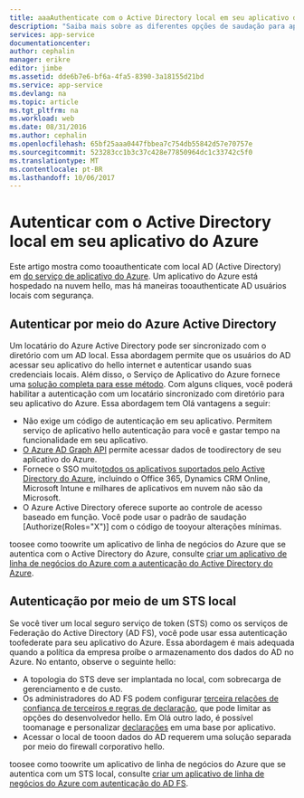 ```yaml
---
title: aaaAuthenticate com o Active Directory local em seu aplicativo do Azure | Microsoft Docs
description: "Saiba mais sobre as diferentes opções de saudação para aplicativos de linha de negócios no tooauthenticate do serviço de aplicativo do Azure com o Active Directory no local"
services: app-service
documentationcenter: 
author: cephalin
manager: erikre
editor: jimbe
ms.assetid: dde6b7e6-bf6a-4fa5-8390-3a18155d21bd
ms.service: app-service
ms.devlang: na
ms.topic: article
ms.tgt_pltfrm: na
ms.workload: web
ms.date: 08/31/2016
ms.author: cephalin
ms.openlocfilehash: 65bf25aaa0447fbbea7c754db55842d57e70757e
ms.sourcegitcommit: 523283cc1b3c37c428e77850964dc1c33742c5f0
ms.translationtype: MT
ms.contentlocale: pt-BR
ms.lasthandoff: 10/06/2017
---
```

# <a name="authenticate-with-on-premises-active-directory-in-your-azure-app"></a>Autenticar com o Active Directory local em seu aplicativo do Azure
Este artigo mostra como tooauthenticate com local AD (Active Directory) em [do serviço de aplicativo do Azure](../app-service/app-service-value-prop-what-is.md). Um aplicativo do Azure está hospedado na nuvem hello, mas há maneiras tooauthenticate AD usuários locais com segurança. 

## <a name="authenticate-through-azure-active-directory"></a>Autenticar por meio do Azure Active Directory
Um locatário do Azure Active Directory pode ser sincronizado com o diretório com um AD local. Essa abordagem permite que os usuários do AD acessar seu aplicativo do hello internet e autenticar usando suas credenciais locais. Além disso, o Serviço de Aplicativo do Azure fornece uma [solução completa para esse método](../app-service-mobile/app-service-mobile-how-to-configure-active-directory-authentication.md). Com alguns cliques, você poderá habilitar a autenticação com um locatário sincronizado com diretório para seu aplicativo do Azure. Essa abordagem tem Olá vantagens a seguir:

* Não exige um código de autenticação em seu aplicativo. Permitem serviço de aplicativo hello autenticação para você e gastar tempo na funcionalidade em seu aplicativo.
* [O Azure AD Graph API](http://msdn.microsoft.com/library/azure/hh974476.aspx) permite acessar dados de toodirectory de seu aplicativo do Azure.
* Fornece o SSO muito[todos os aplicativos suportados pelo Active Directory do Azure](/marketplace/active-directory/), incluindo o Office 365, Dynamics CRM Online, Microsoft Intune e milhares de aplicativos em nuvem não são da Microsoft. 
* O Azure Active Directory oferece suporte ao controle de acesso baseado em função. Você pode usar o padrão de saudação [Authorize(Roles="X")] com o código de tooyour alterações mínimas.

toosee como toowrite um aplicativo de linha de negócios do Azure que se autentica com o Active Directory do Azure, consulte [criar um aplicativo de linha de negócios do Azure com a autenticação do Active Directory do Azure](web-sites-dotnet-lob-application-azure-ad.md).

## <a name="authenticate-through-an-on-premises-sts"></a>Autenticação por meio de um STS local
Se você tiver um local seguro serviço de token (STS) como os serviços de Federação do Active Directory (AD FS), você pode usar essa autenticação toofederate para seu aplicativo do Azure. Essa abordagem é mais adequada quando a política da empresa proíbe o armazenamento dos dados do AD no Azure. No entanto, observe o seguinte hello:

* A topologia do STS deve ser implantada no local, com sobrecarga de gerenciamento e de custo.
* Os administradores do AD FS podem configurar [terceira relações de confiança de terceiros e regras de declaração](http://technet.microsoft.com/library/dd807108.aspx), que pode limitar as opções do desenvolvedor hello. Em Olá outro lado, é possível toomanage e personalizar [declarações](http://technet.microsoft.com/library/ee913571.aspx) em uma base por aplicativo.
* Acessar o local de tooon dados do AD requerem uma solução separada por meio do firewall corporativo hello.

toosee como toowrite um aplicativo de linha de negócios do Azure que se autentica com um STS local, consulte [criar um aplicativo de linha de negócios do Azure com autenticação do AD FS](web-sites-dotnet-lob-application-adfs.md).

